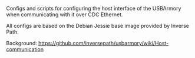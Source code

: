 Configs and scripts for configuring the host interface of
the USBArmory when communicating with it over CDC Ethernet.

All configs are based on the Debian Jessie base image provided
by Inverse Path.

Background:
https://github.com/inversepath/usbarmory/wiki/Host-communication

